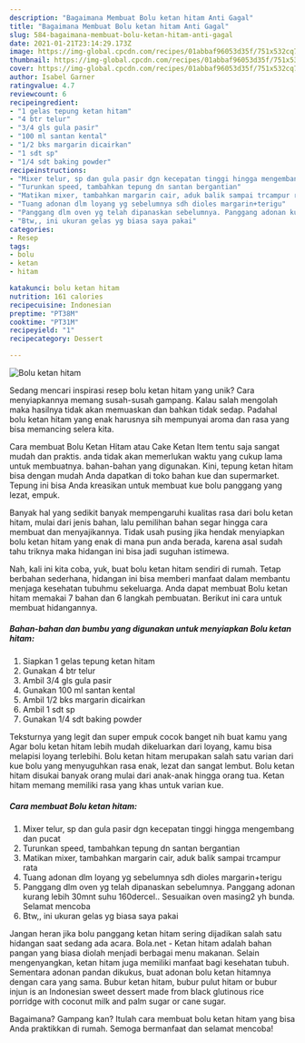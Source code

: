 ```yaml
---
description: "Bagaimana Membuat Bolu ketan hitam Anti Gagal"
title: "Bagaimana Membuat Bolu ketan hitam Anti Gagal"
slug: 584-bagaimana-membuat-bolu-ketan-hitam-anti-gagal
date: 2021-01-21T23:14:29.173Z
image: https://img-global.cpcdn.com/recipes/01abbaf96053d35f/751x532cq70/bolu-ketan-hitam-foto-resep-utama.jpg
thumbnail: https://img-global.cpcdn.com/recipes/01abbaf96053d35f/751x532cq70/bolu-ketan-hitam-foto-resep-utama.jpg
cover: https://img-global.cpcdn.com/recipes/01abbaf96053d35f/751x532cq70/bolu-ketan-hitam-foto-resep-utama.jpg
author: Isabel Garner
ratingvalue: 4.7
reviewcount: 6
recipeingredient:
- "1 gelas tepung ketan hitam"
- "4 btr telur"
- "3/4 gls gula pasir"
- "100 ml santan kental"
- "1/2 bks margarin dicairkan"
- "1 sdt sp"
- "1/4 sdt baking powder"
recipeinstructions:
- "Mixer telur, sp dan gula pasir dgn kecepatan tinggi hingga mengembang dan pucat"
- "Turunkan speed, tambahkan tepung dn santan bergantian"
- "Matikan mixer, tambahkan margarin cair, aduk balik sampai trcampur rata"
- "Tuang adonan dlm loyang yg sebelumnya sdh dioles margarin+terigu"
- "Panggang dlm oven yg telah dipanaskan sebelumnya. Panggang adonan kurang lebih 30mnt suhu 160dercel.. Sesuaikan oven masing2 yh bunda. Selamat mencoba"
- "Btw,, ini ukuran gelas yg biasa saya pakai"
categories:
- Resep
tags:
- bolu
- ketan
- hitam

katakunci: bolu ketan hitam 
nutrition: 161 calories
recipecuisine: Indonesian
preptime: "PT38M"
cooktime: "PT31M"
recipeyield: "1"
recipecategory: Dessert

---
```



![Bolu ketan hitam](https://img-global.cpcdn.com/recipes/01abbaf96053d35f/751x532cq70/bolu-ketan-hitam-foto-resep-utama.jpg)

Sedang mencari inspirasi resep bolu ketan hitam yang unik? Cara menyiapkannya memang susah-susah gampang. Kalau salah mengolah maka hasilnya tidak akan memuaskan dan bahkan tidak sedap. Padahal bolu ketan hitam yang enak harusnya sih mempunyai aroma dan rasa yang bisa memancing selera kita.

Cara membuat Bolu Ketan Hitam atau Cake Ketan Item tentu saja sangat mudah dan praktis. anda tidak akan memerlukan waktu yang cukup lama untuk membuatnya. bahan-bahan yang digunakan. Kini, tepung ketan hitam bisa dengan mudah Anda dapatkan di toko bahan kue dan supermarket. Tepung ini bisa Anda kreasikan untuk membuat kue bolu panggang yang lezat, empuk.

Banyak hal yang sedikit banyak mempengaruhi kualitas rasa dari bolu ketan hitam, mulai dari jenis bahan, lalu pemilihan bahan segar hingga cara membuat dan menyajikannya. Tidak usah pusing jika hendak menyiapkan bolu ketan hitam yang enak di mana pun anda berada, karena asal sudah tahu triknya maka hidangan ini bisa jadi suguhan istimewa.


Nah, kali ini kita coba, yuk, buat bolu ketan hitam sendiri di rumah. Tetap berbahan sederhana, hidangan ini bisa memberi manfaat dalam membantu menjaga kesehatan tubuhmu sekeluarga. Anda dapat membuat Bolu ketan hitam memakai 7 bahan dan 6 langkah pembuatan. Berikut ini cara untuk membuat hidangannya.

<!--inarticleads1-->

##### Bahan-bahan dan bumbu yang digunakan untuk menyiapkan Bolu ketan hitam:

1. Siapkan 1 gelas tepung ketan hitam
1. Gunakan 4 btr telur
1. Ambil 3/4 gls gula pasir
1. Gunakan 100 ml santan kental
1. Ambil 1/2 bks margarin dicairkan
1. Ambil 1 sdt sp
1. Gunakan 1/4 sdt baking powder


Teksturnya yang legit dan super empuk cocok banget nih buat kamu yang Agar bolu ketan hitam lebih mudah dikeluarkan dari loyang, kamu bisa melapisi loyang terlebihi. Bolu ketan hitam merupakan salah satu varian dari kue bolu yang menyuguhkan rasa enak, lezat dan sangat lembut. Bolu ketan hitam disukai banyak orang mulai dari anak-anak hingga orang tua. Ketan hitam memang memiliki rasa yang khas untuk varian kue. 

<!--inarticleads2-->

##### Cara membuat Bolu ketan hitam:

1. Mixer telur, sp dan gula pasir dgn kecepatan tinggi hingga mengembang dan pucat
1. Turunkan speed, tambahkan tepung dn santan bergantian
1. Matikan mixer, tambahkan margarin cair, aduk balik sampai trcampur rata
1. Tuang adonan dlm loyang yg sebelumnya sdh dioles margarin+terigu
1. Panggang dlm oven yg telah dipanaskan sebelumnya. Panggang adonan kurang lebih 30mnt suhu 160dercel.. Sesuaikan oven masing2 yh bunda. Selamat mencoba
1. Btw,, ini ukuran gelas yg biasa saya pakai


Jangan heran jika bolu panggang ketan hitam sering dijadikan salah satu hidangan saat sedang ada acara. Bola.net - Ketan hitam adalah bahan pangan yang biasa diolah menjadi berbagai menu makanan. Selain mengenyangkan, ketan hitam juga memiliki manfaat bagi kesehatan tubuh. Sementara adonan pandan dikukus, buat adonan bolu ketan hitamnya dengan cara yang sama. Bubur ketan hitam, bubur pulut hitam or bubur injun is an Indonesian sweet dessert made from black glutinous rice porridge with coconut milk and palm sugar or cane sugar. 

Bagaimana? Gampang kan? Itulah cara membuat bolu ketan hitam yang bisa Anda praktikkan di rumah. Semoga bermanfaat dan selamat mencoba!
